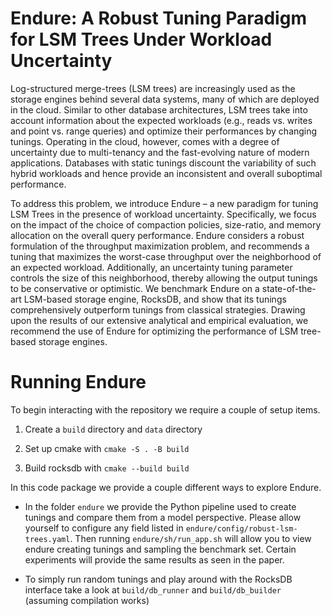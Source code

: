 # Endure: A Robust Tuning Paradigm for LSM Trees Under Workload Uncertainty
  

Log-structured merge-trees (LSM trees) are increasingly used as the storage
engines behind several data systems, many of which are deployed in the cloud.
Similar to other database architectures, LSM trees take into account information
about the expected workloads (e.g., reads vs. writes and point vs. range
queries) and optimize their performances by changing tunings. Operating in the
cloud, however, comes with a degree of uncertainty due to multi-tenancy and the
fast-evolving nature of modern applications. Databases with static tunings
discount the variability of such hybrid workloads and hence provide an
inconsistent and overall suboptimal performance.


To address this problem, we introduce Endure – a new paradigm for tuning LSM
Trees in the presence of workload uncertainty. Specifically, we focus on the
impact of the choice of compaction policies, size-ratio, and memory allocation
on the overall query performance. Endure considers a robust formulation of the
throughput maximization problem, and recommends a tuning that maximizes the
worst-case throughput over the neighborhood of an expected workload.
Additionally, an uncertainty tuning parameter controls the size of this
neighborhood, thereby allowing the output tunings to be conservative or
optimistic. We benchmark Endure on a state-of-the-art LSM-based storage engine,
RocksDB, and show that its tunings comprehensively outperform tunings from
classical strategies. Drawing upon the results of our extensive analytical and
empirical evaluation, we recommend the use of Endure for optimizing the
performance of LSM tree-based storage engines.


# Running Endure

To begin interacting with the repository we require a couple of setup items.

1. Create a `build` directory and `data` directory

2. Set up cmake with `cmake -S . -B build`

3. Build rocksdb with `cmake --build build`

In this code package we provide a couple different ways to explore Endure.

- In the folder `endure` we provide the Python pipeline used to create tunings
    and compare them from a model perspective. Please allow yourself to configure
    any field listed in `endure/config/robust-lsm-trees.yaml`. Then running
    `endure/sh/run_app.sh` will allow you to view endure creating tunings and
    sampling the benchmark set. Certain experiments will provide the same
    results as seen in the paper.

- To simply run random tunings and play around with the RocksDB interface take
    a look at `build/db_runner` and `build/db_builder` (assuming compilation
    works)
